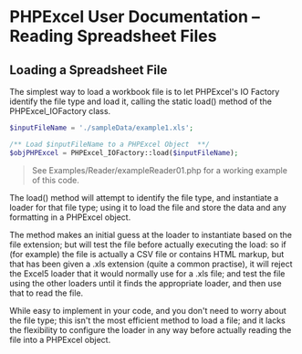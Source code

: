 # PHPExcel User Documentation – Reading Spreadsheet Files


## Loading a Spreadsheet File

The simplest way to load a workbook file is to let PHPExcel's IO Factory identify the file type and load it, calling the static load() method of the PHPExcel_IOFactory class.

```php
$inputFileName = './sampleData/example1.xls';

/** Load $inputFileName to a PHPExcel Object  **/
$objPHPExcel = PHPExcel_IOFactory::load($inputFileName);
```
 > See Examples/Reader/exampleReader01.php for a working example of this code.

The load() method will attempt to identify the file type, and instantiate a loader for that file type; using it to load the file and store the data and any formatting in a PHPExcel object.

The method makes an initial guess at the loader to instantiate based on the file extension; but will test the file before actually executing the load: so if (for example) the file is actually a CSV file or contains HTML markup, but that has been given a .xls extension (quite a common practise), it will reject the Excel5 loader that it would normally use for a .xls file; and test the file using the other loaders until it finds the appropriate loader, and then use that to read the file.

While easy to implement in your code, and you don't need to worry about the file type; this isn't the most efficient method to load a file; and it lacks the flexibility to configure the loader in any way before actually reading the file into a PHPExcel object.
